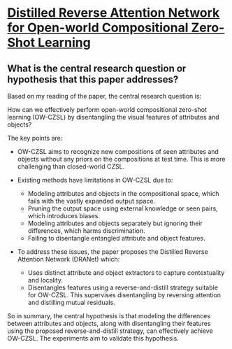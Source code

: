 # [Distilled Reverse Attention Network for Open-world Compositional   Zero-Shot Learning](https://arxiv.org/abs/2303.00404)

## What is the central research question or hypothesis that this paper addresses?

 Based on my reading of the paper, the central research question is: 

How can we effectively perform open-world compositional zero-shot learning (OW-CZSL) by disentangling the visual features of attributes and objects?

The key points are:

- OW-CZSL aims to recognize new compositions of seen attributes and objects without any priors on the compositions at test time. This is more challenging than closed-world CZSL.

- Existing methods have limitations in OW-CZSL due to:
  - Modeling attributes and objects in the compositional space, which fails with the vastly expanded output space.
  - Pruning the output space using external knowledge or seen pairs, which introduces biases.
  - Modeling attributes and objects separately but ignoring their differences, which harms discrimination.
  - Failing to disentangle entangled attribute and object features.

- To address these issues, the paper proposes the Distilled Reverse Attention Network (DRANet) which:
  - Uses distinct attribute and object extractors to capture contextuality and locality.
  - Disentangles features using a reverse-and-distill strategy suitable for OW-CZSL. This supervises disentangling by reversing attention and distilling mutual residuals.

So in summary, the central hypothesis is that modeling the differences between attributes and objects, along with disentangling their features using the proposed reverse-and-distill strategy, can effectively achieve OW-CZSL. The experiments aim to validate this hypothesis.
